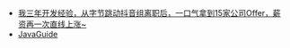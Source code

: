 - [我三年开发经验，从字节跳动抖音组离职后，一口气拿到15家公司Offer，薪资再一次直线上涨~](https://mp.weixin.qq.com/s/oQdmQpO4XXFaJbfjt8GvXQ)
- [JavaGuide](https://github.com/Snailclimb/JavaGuide)